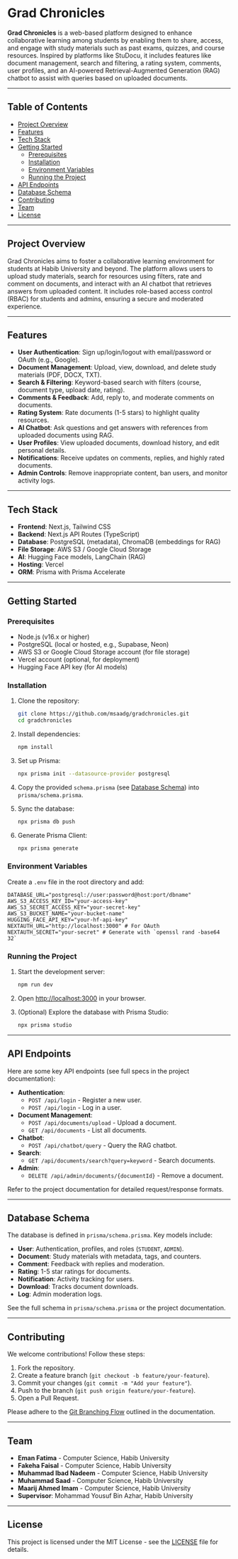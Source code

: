 # Grad Chronicles

**Grad Chronicles** is a web-based platform designed to enhance collaborative learning among students by enabling them to share, access, and engage with study materials such as past exams, quizzes, and course resources. Inspired by platforms like StuDocu, it includes features like document management, search and filtering, a rating system, comments, user profiles, and an AI-powered Retrieval-Augmented Generation (RAG) chatbot to assist with queries based on uploaded documents.

---

## Table of Contents
- [Project Overview](#project-overview)
- [Features](#features)
- [Tech Stack](#tech-stack)
- [Getting Started](#getting-started)
  - [Prerequisites](#prerequisites)
  - [Installation](#installation)
  - [Environment Variables](#environment-variables)
  - [Running the Project](#running-the-project)
- [API Endpoints](#api-endpoints)
- [Database Schema](#database-schema)
- [Contributing](#contributing)
- [Team](#team)
- [License](#license)

---

## Project Overview
Grad Chronicles aims to foster a collaborative learning environment for students at Habib University and beyond. The platform allows users to upload study materials, search for resources using filters, rate and comment on documents, and interact with an AI chatbot that retrieves answers from uploaded content. It includes role-based access control (RBAC) for students and admins, ensuring a secure and moderated experience.

---

## Features
- **User Authentication**: Sign up/login/logout with email/password or OAuth (e.g., Google).
- **Document Management**: Upload, view, download, and delete study materials (PDF, DOCX, TXT).
- **Search & Filtering**: Keyword-based search with filters (course, document type, upload date, rating).
- **Comments & Feedback**: Add, reply to, and moderate comments on documents.
- **Rating System**: Rate documents (1-5 stars) to highlight quality resources.
- **AI Chatbot**: Ask questions and get answers with references from uploaded documents using RAG.
- **User Profiles**: View uploaded documents, download history, and edit personal details.
- **Notifications**: Receive updates on comments, replies, and highly rated documents.
- **Admin Controls**: Remove inappropriate content, ban users, and monitor activity logs.

---

## Tech Stack
- **Frontend**: Next.js, Tailwind CSS
- **Backend**: Next.js API Routes (TypeScript)
- **Database**: PostgreSQL (metadata), ChromaDB (embeddings for RAG)
- **File Storage**: AWS S3 / Google Cloud Storage
- **AI**: Hugging Face models, LangChain (RAG)
- **Hosting**: Vercel
- **ORM**: Prisma with Prisma Accelerate

---

## Getting Started

### Prerequisites
- Node.js (v16.x or higher)
- PostgreSQL (local or hosted, e.g., Supabase, Neon)
- AWS S3 or Google Cloud Storage account (for file storage)
- Vercel account (optional, for deployment)
- Hugging Face API key (for AI models)

### Installation
1. Clone the repository:
   ```bash
   git clone https://github.com/msaadg/gradchronicles.git
   cd gradchronicles
   ```

2. Install dependencies:
   ```bash
   npm install
   ```

3. Set up Prisma:
   ```bash
   npx prisma init --datasource-provider postgresql
   ```

4. Copy the provided `schema.prisma` (see [Database Schema](#database-schema)) into `prisma/schema.prisma`.

5. Sync the database:
   ```bash
   npx prisma db push
   ```

6. Generate Prisma Client:
   ```bash
   npx prisma generate
   ```

### Environment Variables
Create a `.env` file in the root directory and add:
```
DATABASE_URL="postgresql://user:password@host:port/dbname"
AWS_S3_ACCESS_KEY_ID="your-access-key"
AWS_S3_SECRET_ACCESS_KEY="your-secret-key"
AWS_S3_BUCKET_NAME="your-bucket-name"
HUGGING_FACE_API_KEY="your-hf-api-key"
NEXTAUTH_URL="http://localhost:3000" # For OAuth
NEXTAUTH_SECRET="your-secret" # Generate with `openssl rand -base64 32`
```

### Running the Project
1. Start the development server:
   ```bash
   npm run dev
   ```
2. Open [http://localhost:3000](http://localhost:3000) in your browser.

3. (Optional) Explore the database with Prisma Studio:
   ```bash
   npx prisma studio
   ```

---

## API Endpoints
Here are some key API endpoints (see full specs in the project documentation):
- **Authentication**:
  - `POST /api/login` - Register a new user.
  - `POST /api/login` - Log in a user.
- **Document Management**:
  - `POST /api/documents/upload` - Upload a document.
  - `GET /api/documents` - List all documents.
- **Chatbot**:
  - `POST /api/chatbot/query` - Query the RAG chatbot.
- **Search**:
  - `GET /api/documents/search?query=keyword` - Search documents.
- **Admin**:
  - `DELETE /api/admin/documents/{documentId}` - Remove a document.

Refer to the project documentation for detailed request/response formats.

---

## Database Schema
The database is defined in `prisma/schema.prisma`. Key models include:
- **User**: Authentication, profiles, and roles (`STUDENT`, `ADMIN`).
- **Document**: Study materials with metadata, tags, and counters.
- **Comment**: Feedback with replies and moderation.
- **Rating**: 1-5 star ratings for documents.
- **Notification**: Activity tracking for users.
- **Download**: Tracks document downloads.
- **Log**: Admin moderation logs.

See the full schema in `prisma/schema.prisma` or the project documentation.

---

## Contributing
We welcome contributions! Follow these steps:
1. Fork the repository.
2. Create a feature branch (`git checkout -b feature/your-feature`).
3. Commit your changes (`git commit -m "Add your feature"`).
4. Push to the branch (`git push origin feature/your-feature`).
5. Open a Pull Request.

Please adhere to the [Git Branching Flow](#) outlined in the documentation.

---

## Team
- **Eman Fatima** - Computer Science, Habib University
- **Fakeha Faisal** - Computer Science, Habib University
- **Muhammad Ibad Nadeem** - Computer Science, Habib University
- **Muhammad Saad** - Computer Science, Habib University
- **Maarij Ahmed Imam** - Computer Science, Habib University
- **Supervisor**: Mohammad Yousuf Bin Azhar, Habib University

---

## License
This project is licensed under the MIT License - see the [LICENSE](LICENSE) file for details.
